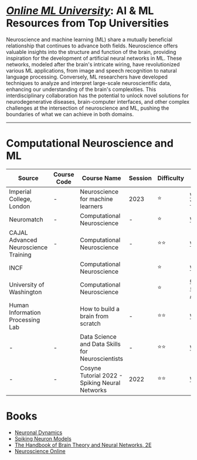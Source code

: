# [***Online ML University***]((https://github.com/azminewasi/online-ml-university/)): **AI & ML Resources from Top Universities**
Neuroscience and machine learning (ML) share a mutually beneficial relationship that continues to advance both fields. Neuroscience offers valuable insights into the structure and function of the brain, providing inspiration for the development of artificial neural networks in ML. These networks, modeled after the brain's intricate wiring, have revolutionized various ML applications, from image and speech recognition to natural language processing. Conversely, ML researchers have developed techniques to analyze and interpret large-scale neuroscientific data, enhancing our understanding of the brain's complexities. This interdisciplinary collaboration has the potential to unlock novel solutions for neurodegenerative diseases, brain-computer interfaces, and other complex challenges at the intersection of neuroscience and ML, pushing the boundaries of what we can achieve in both domains.




---


# **Computational Neuroscience and ML**

| Source | Course Code | Course Name | Session | Difficulty | URL |
| --- | --- | --- | --- | --- | --- |
| Imperial College, London| - | Neuroscience for machine learners | 2023 | ⭐ | [Website](https://neuro4ml.github.io/) [Youtube](https://www.youtube.com/playlist?list=PL09WqqDbQWHErc8xOyWdKpNEk78Jjk0EL) |
| Neuromatch | - | Computational Neuroscience | -  | ⭐ | [Website](https://compneuro.neuromatch.io/tutorials/intro.html) |
| CAJAL Advanced Neuroscience Training | -| Computational Neuroscience | -  | ⭐⭐ | [Website](https://training.incf.org/course/cajal-course-computational-neuroscience) |
| INCF | | Computational Neuroscience | | ⭐ | [Website](https://training.incf.org/course/computational-neuroscience-basics) |
| University of Washington | | Computational Neuroscience | | ⭐ | [Coursera (Free Audit)](https://www.coursera.org/learn/computational-neuroscience?action=enroll) |
| Human Information Processing Lab |  | How to build a brain from scratch | -| ⭐⭐ | [Website](https://humaninformationprocessing.com/teaching/) |
| - | - | Data Science and Data Skills for Neuroscientists | -| ⭐⭐ | [Website](https://neuronline.sfn.org/scientific-research/data-science-and-data-skills-for-neuroscientists) |
| - | - | Cosyne Tutorial 2022 - Spiking Neural Networks | 2022 | ⭐⭐ | [Website](https://neural-reckoning.github.io/cosyne-tutorial-2022/) |

# Books
- [Neuronal Dynamics](https://neuronaldynamics.epfl.ch/)
- [Spiking Neuron Models](https://lcnwww.epfl.ch/gerstner/SPNM/SPNM.html)
- [The Handbook of Brain Theory and Neural Networks, 2E](https://doc.lagout.org/science/Artificial%20Intelligence/Neural%20networks/The%20Handbook%20Of%20Brain%20Theory%20And%20Neural%20Networks%202Nd%20Ed%20-%20Michael%20A%20Arbib.pdf)
- [Neuroscience Online](https://nba.uth.tmc.edu/neuroscience/m/index.htm)

